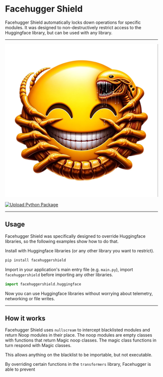 # Facehugger Shield

Facehugger Shield automatically locks down operations
for specific modules. It was designed to non-destructively restrict access
to the Huggingface library, but can be used with any library.

---

![img.png](img.png)

[![Upload Python Package](https://github.com/Capsize-Games/facehuggershield/actions/workflows/python-publish.yml/badge.svg)](https://github.com/Capsize-Games/facehuggershield/actions/workflows/python-publish.yml)

---

## Usage

Facehugger Shield was specifically designed to override Huggingface libraries, so the following examples show how to do that.


Install with Huggingface libraries (or any other library you want to restrict).

```bash
pip install facehuggershield
```

Import in your application's main entry file (e.g. `main.py`), import `facehuggershield` before importing
any other libraries.

```python
import facehuggershield.huggingface
```

Now you can use Huggingface libraries without worrying about telemetry, networking or file writes.

---

## How it works

Facehugger Shield uses `nullscream` to intercept blacklisted modules and return Noop modules in their place.
The noop modules are empty classes with functions that return Magic noop classes.
The magic class functions in turn respond with Magic classes.

This allows anything on the blacklist to be importable, but not executable.

By overriding certain functions in the `transformers` library, Facehugger is able to prevent
